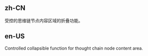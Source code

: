 ## zh-CN

受控的思维链节点内容区域的折叠功能。

## en-US

Controlled collapsible function for thought chain node content area.
